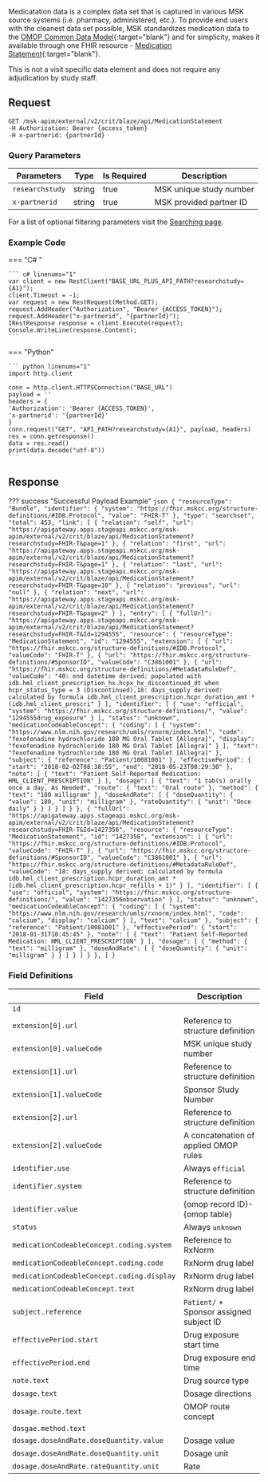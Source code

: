 Medicatation data is a complex data set that is captured in various MSK source systems (i.e. pharmacy, administered, etc.). To provide end users with the cleanest data set possible, MSK standardizes medication data to the [OMOP Common Data Model](https://www.ohdsi.org/data-standardization/){:target="blank"} and for simplicity, makes it available through one FHIR resource - [Medication Statement](http://hl7.org/fhir/2021Mar/medicationstatement.html){:target="blank"}. 

This is not a visit specific data element and does not require any adjudication by study staff.

## Request
```
GET /msk-apim/external/v2/crit/blaze/api/MedicationStatement
-H Authorization: Bearer {access_token} 
-H x-partnerid: {partnerId}
```

### Query Parameters
| Parameters      | Type   | Is Required | Description                          |
| --------------  | ------ | ----------- | ------------------------------------ |
| `researchstudy` | string | true        | MSK unique study number              |
| `x-partnerid`   | string | true        | MSK provided partner ID              |

For a list of optional filtering parameters visit the [Searching page](/searching).

### Example Code
=== "C# "

    ``` c# linenums="1"
    var client = new RestClient("BASE_URL_PLUS_API_PATH?researchstudy={A1}");
    client.Timeout = -1;
    var request = new RestRequest(Method.GET);
    request.AddHeader("Authorization", "Bearer {ACCESS_TOKEN}");
    request.AddHeader("x-partnerid", "{partnerId}");
    IRestResponse response = client.Execute(request);
    Console.WriteLine(response.Content);
    ```

=== "Python"

    ``` python linenums="1"
    import http.client

    conn = http.client.HTTPSConnection("BASE_URL")
    payload = ''
    headers = {
    'Authorization': 'Bearer {ACCESS_TOKEN}',
    'x-partnerid': '{partnerId}'
    }
    conn.request("GET", "API_PATH?researchstudy={A1}", payload, headers)
    res = conn.getresponse()
    data = res.read()
    print(data.decode("utf-8"))
    ```

## Response

??? success "Successful Payload Example"
    ```json
    {
    "resourceType": "Bundle",
    "identifier": {
        "system": "https://fhir.mskcc.org/structure-definitions/#IDB.Protocol",
        "value": "FHIR-T"
    },
    "type": "searchset",
    "total": 453,
    "link": [
        {
            "relation": "self",
            "url": "https://apigateway.apps.stageapi.mskcc.org/msk-apim/external/v2/crit/blaze/api/MedicationStatement?researchstudy=FHIR-T&page=1"
        },
        {
            "relation": "first",
            "url": "https://apigateway.apps.stageapi.mskcc.org/msk-apim/external/v2/crit/blaze/api/MedicationStatement?researchstudy=FHIR-T&page=1"
        },
        {
            "relation": "last",
            "url": "https://apigateway.apps.stageapi.mskcc.org/msk-apim/external/v2/crit/blaze/api/MedicationStatement?researchstudy=FHIR-T&page=10"
        },
        {
            "relation": "previous",
            "url": "null"
        },
        {
            "relation": "next",
            "url": "https://apigateway.apps.stageapi.mskcc.org/msk-apim/external/v2/crit/blaze/api/MedicationStatement?researchstudy=FHIR-T&page=2"
        }
    ],
    "entry": [
        {
            "fullUrl": "https://apigateway.apps.stageapi.mskcc.org/msk-apim/external/v2/crit/blaze/api/MedicationStatement?researchstudy=FHIR-T&Id=1294555",
            "resource": {
                "resourceType": "MedicationStatement",
                "id": "1294555",
                "extension": [
                    {
                        "url": "https://fhir.mskcc.org/structure-definitions/#IDB.Protocol",
                        "valueCode": "FHIR-T"
                    },
                    {
                        "url": "https://fhir.mskcc.org/structure-definitions/#SponsorID",
                        "valueCode": "C3861001"
                    },
                    {
                        "url": "https://fhir.mskcc.org/structure-definitions/#MetadataRuleDef",
                        "valueCode": "40: end datetime derived: populated with idb.hml_client_prescription_hx.hcpx_hx_discontinued_dt when hcpr_status_type = 3 (Discontinued),18: days_supply derived: calculated by formula idb.hml_client_prescription.hcpr_duration_amt * (idb.hml_client_prescri"
                    }
                ],
                "identifier": [
                    {
                        "use": "official",
                        "system": "https://fhir.mskcc.org/structure-definitions/",
                        "value": "1294555drug_exposure"
                    }
                ],
                "status": "unknown",
                "medicationCodeableConcept": {
                    "coding": [
                        {
                            "system": "https://www.nlm.nih.gov/research/umls/rxnorm/index.html",
                            "code": "fexofenadine hydrochloride 180 MG Oral Tablet [Allegra]",
                            "display": "fexofenadine hydrochloride 180 MG Oral Tablet [Allegra]"
                        }
                    ],
                    "text": "fexofenadine hydrochloride 180 MG Oral Tablet [Allegra]"
                },
                "subject": {
                    "reference": "Patient/10081001"
                },
                "effectivePeriod": {
                    "start": "2018-02-02T08:38:55",
                    "end": "2018-05-23T08:29:30"
                },
                "note": [
                    {
                        "text": "Patient Self-Reported Medication: HML_CLIENT_PRESCRIPTION"
                    }
                ],
                "dosage": [
                    {
                        "text": "1 tab(s) orally once a day, As Needed",
                        "route": {
                            "text": "Oral route"
                        },
                        "method": {
                            "text": "180 milligram"
                        },
                        "doseAndRate": [
                            {
                                "doseQuantity": {
                                    "value": 180,
                                    "unit": "milligram"
                                },
                                "rateQuantity": {
                                    "unit": "Once daily"
                                }
                            }
                        ]
                    }
                ]
            }
        },
        {
            "fullUrl": "https://apigateway.apps.stageapi.mskcc.org/msk-apim/external/v2/crit/blaze/api/MedicationStatement?researchstudy=FHIR-T&Id=1427356",
            "resource": {
                "resourceType": "MedicationStatement",
                "id": "1427356",
                "extension": [
                    {
                        "url": "https://fhir.mskcc.org/structure-definitions/#IDB.Protocol",
                        "valueCode": "FHIR-T"
                    },
                    {
                        "url": "https://fhir.mskcc.org/structure-definitions/#SponsorID",
                        "valueCode": "C3861001"
                    },
                    {
                        "url": "https://fhir.mskcc.org/structure-definitions/#MetadataRuleDef",
                        "valueCode": "18: days_supply derived: calculated by formula idb.hml_client_prescription.hcpr_duration_amt * (idb.hml_client_prescription.hcpr_refills + 1)"
                    }
                ],
                "identifier": [
                    {
                        "use": "official",
                        "system": "https://fhir.mskcc.org/structure-definitions/",
                        "value": "1427356observation"
                    }
                ],
                "status": "unknown",
                "medicationCodeableConcept": {
                    "coding": [
                        {
                            "system": "https://www.nlm.nih.gov/research/umls/rxnorm/index.html",
                            "code": "calcium",
                            "display": "calcium"
                        }
                    ],
                    "text": "calcium"
                },
                "subject": {
                    "reference": "Patient/10081001"
                },
                "effectivePeriod": {
                    "start": "2018-01-31T10:45:45"
                },
                "note": [
                    {
                        "text": "Patient Self-Reported Medication: HML_CLIENT_PRESCRIPTION"
                    }
                ],
                "dosage": [
                    {
                        "method": {
                            "text": "milligram"
                        },
                        "doseAndRate": [
                            {
                                "doseQuantity": {
                                    "unit": "milligram"
                                }
                            }
                        ]
                    }
                ]
            }
        },
    ]
    }
    ```



### Field Definitions
| Field                                      | Description                                |
| -------------------------------------------| -------------------------------------------|
| `id`                                       |                                            |
| `extension[0].url`                         | Reference to structure definition          |
| `extension[0].valueCode`                   | MSK unique study number                    |
| `extension[1].url`                         | Reference to structure definition          |
| `extension[1].valueCode`                   | Sponsor Study Number                       |
| `extension[2].url`                         | Reference to structure definition          |
| `extension[2].valueCode`                   | A concatenation of applied OMOP rules      |
| `identifier.use`                           | Always `official`                          |
| `identifier.system`                        | Reference to structure definition          |
| `identifier.value`                         | {omop record ID}-{omop table}              |
| `status`                                   | Always `unknown`                           |
| `medicationCodeableConcept.coding.system`  | Reference to RxNorm                        |
| `medicationCodeableConcept.coding.code`    | RxNorm drug label                          |
| `medicationCodeableConcept.coding.display` | RxNorm drug label                          |
| `medicationCodeableConcept.text`           | RxNorm drug label                          |
| `subject.reference`                        | `Patient/` + Sponsor assigned subject ID   |
| `effectivePeriod.start`                    | Drug exposure start time                   |
| `effectivePeriod.end`                      | Drug exposure end time                     |
| `note.text`                                | Drug source type                           |
| `dosage.text`                              | Dosage directions                          |
| `dosage.route.text`                        | OMOP route concept                         |
| `dosgae.method.text`                       |                                            |
| `dosage.doseAndRate.doseQuantity.value`    | Dosage value                               |
| `dosage.doseAndRate.doseQuantity.unit`     | Dosage unit                                |
| `dosage.doseAndRate.rateQuantity.unit`     | Rate                                       |